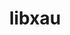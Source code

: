 ---
title: "libxau"
layout: cache
categories: [package, develop]
meta: {"compilers": ["gcc@11.1.0", "gcc@11.4.0", "gcc@13.2.0", "gcc@9.4.0", "intel-oneapi-compilers@2025.1.0"], "num_specs": 68, "num_specs_by_stack": {"data-vis-sdk": 17, "e4s": 1, "e4s-oneapi": 19, "e4s-rocm-external": 16, "hep": 17, "root": 68}, "oss": ["ubuntu20.04", "ubuntu22.04", "ubuntu24.04"], "platforms": ["linux"], "stacks": ["data-vis-sdk", "e4s", "e4s-oneapi", "e4s-rocm-external", "hep", "root"], "targets": ["x86_64_v3"], "versions": ["1.0.12"]}
spec_details: [{"compiler": "gcc@11.4.0", "hash": "244422bgqs5yso4e2m36frs3pczn6bvh", "os": "ubuntu22.04", "platform": "linux", "size": "-", "stacks": ["e4s-rocm-external", "hep", "root"], "target": "x86_64_v3", "variants": ["build_system=autotools"], "versions": ["1.0.12"]}, {"compiler": "gcc@11.1.0", "hash": "2byu4erfgtmzagxl6ykkuootvavcwlk5", "os": "ubuntu20.04", "platform": "linux", "size": "-", "stacks": ["data-vis-sdk", "root"], "target": "x86_64_v3", "variants": ["build_system=autotools"], "versions": ["1.0.12"]}, {"compiler": "gcc@11.1.0", "hash": "2vjvj3o4frxngtqksgwnofdltvewhrrb", "os": "ubuntu20.04", "platform": "linux", "size": "-", "stacks": ["data-vis-sdk", "root"], "target": "x86_64_v3", "variants": ["build_system=autotools"], "versions": ["1.0.12"]}, {"compiler": "intel-oneapi-compilers@2025.1.0", "hash": "3yeq6cwh3vgksss6blfyynmmddfp7pcl", "os": "ubuntu22.04", "platform": "linux", "size": "-", "stacks": ["e4s-oneapi", "root"], "target": "x86_64_v3", "variants": ["build_system=autotools"], "versions": ["1.0.12"]}, {"compiler": "gcc@13.2.0", "hash": "44wqomeg5m3ujyvhhk3li7gqc6ejcfyt", "os": "ubuntu24.04", "platform": "linux", "size": "-", "stacks": ["root"], "target": "x86_64_v3", "variants": ["build_system=autotools"], "versions": ["1.0.12"]}, {"compiler": "gcc@11.1.0", "hash": "4hl3obxhenxxtzorwy2rh4cdpehawy46", "os": "ubuntu20.04", "platform": "linux", "size": "-", "stacks": ["data-vis-sdk", "root"], "target": "x86_64_v3", "variants": ["build_system=autotools"], "versions": ["1.0.12"]}, {"compiler": "gcc@13.2.0", "hash": "523wibvaujjnupc53ovhcemzyso236dd", "os": "ubuntu24.04", "platform": "linux", "size": "-", "stacks": ["root"], "target": "x86_64_v3", "variants": ["build_system=autotools"], "versions": ["1.0.12"]}, {"compiler": "gcc@11.4.0", "hash": "5ho5u2typa4mx7cqy23shwax6t5qvqjx", "os": "ubuntu22.04", "platform": "linux", "size": "-", "stacks": ["e4s-rocm-external", "hep", "root"], "target": "x86_64_v3", "variants": ["build_system=autotools"], "versions": ["1.0.12"]}, {"compiler": "gcc@11.1.0", "hash": "5rurxl4skvxemmpnibfdltz4tvdskzem", "os": "ubuntu20.04", "platform": "linux", "size": "-", "stacks": ["data-vis-sdk", "root"], "target": "x86_64_v3", "variants": ["build_system=autotools"], "versions": ["1.0.12"]}, {"compiler": "gcc@11.4.0", "hash": "6slyginbpvqciyptmzyhhrngzxqcciyp", "os": "ubuntu22.04", "platform": "linux", "size": "-", "stacks": ["e4s-rocm-external", "hep", "root"], "target": "x86_64_v3", "variants": ["build_system=autotools"], "versions": ["1.0.12"]}, {"compiler": "gcc@13.2.0", "hash": "7nas5s6spq4uxenpswpe43ra7qo3t3mc", "os": "ubuntu24.04", "platform": "linux", "size": "-", "stacks": ["root"], "target": "x86_64_v3", "variants": ["build_system=autotools"], "versions": ["1.0.12"]}, {"compiler": "intel-oneapi-compilers@2025.1.0", "hash": "aenvy732t2ftvgrifeypcle3e7xulmzx", "os": "ubuntu22.04", "platform": "linux", "size": "-", "stacks": ["e4s-oneapi", "root"], "target": "x86_64_v3", "variants": ["build_system=autotools"], "versions": ["1.0.12"]}, {"compiler": "gcc@13.2.0", "hash": "awjtkbaqzvsbymenhambourxgxpus4cf", "os": "ubuntu24.04", "platform": "linux", "size": "-", "stacks": ["root"], "target": "x86_64_v3", "variants": ["build_system=autotools"], "versions": ["1.0.12"]}, {"compiler": "gcc@11.4.0", "hash": "b77e5vckmvf2ww5y2cqzwqgrvpikm2j5", "os": "ubuntu22.04", "platform": "linux", "size": "-", "stacks": ["e4s-rocm-external", "hep", "root"], "target": "x86_64_v3", "variants": ["build_system=autotools"], "versions": ["1.0.12"]}, {"compiler": "intel-oneapi-compilers@2025.1.0", "hash": "c2glkohal5npda5jcvz3qthmihtonp56", "os": "ubuntu22.04", "platform": "linux", "size": "-", "stacks": ["e4s-oneapi", "root"], "target": "x86_64_v3", "variants": ["build_system=autotools"], "versions": ["1.0.12"]}, {"compiler": "gcc@11.4.0", "hash": "cidafrw366ffhypqneij2dkw62n5uon5", "os": "ubuntu22.04", "platform": "linux", "size": "-", "stacks": ["e4s-rocm-external", "hep", "root"], "target": "x86_64_v3", "variants": ["build_system=autotools"], "versions": ["1.0.12"]}, {"compiler": "gcc@13.2.0", "hash": "ckgdfc7a5eztecmsabqe5myqd7bpymdx", "os": "ubuntu24.04", "platform": "linux", "size": "-", "stacks": ["root"], "target": "x86_64_v3", "variants": ["build_system=autotools"], "versions": ["1.0.12"]}, {"compiler": "intel-oneapi-compilers@2025.1.0", "hash": "cpinperzcp3hve22neu3mrathkgqqz7a", "os": "ubuntu22.04", "platform": "linux", "size": "-", "stacks": ["e4s-oneapi", "root"], "target": "x86_64_v3", "variants": ["build_system=autotools"], "versions": ["1.0.12"]}, {"compiler": "gcc@11.4.0", "hash": "dke5rcfhrmfvxsdrpvmxitvau2ddaze6", "os": "ubuntu22.04", "platform": "linux", "size": "-", "stacks": ["e4s-rocm-external", "hep", "root"], "target": "x86_64_v3", "variants": ["build_system=autotools"], "versions": ["1.0.12"]}, {"compiler": "gcc@13.2.0", "hash": "dyyqfonkz3ja4rok6xlq7loo3tokv7wo", "os": "ubuntu24.04", "platform": "linux", "size": "-", "stacks": ["root"], "target": "x86_64_v3", "variants": ["build_system=autotools"], "versions": ["1.0.12"]}, {"compiler": "gcc@11.4.0", "hash": "e57xrs7kaed5icoe4gxyflddqql46rrp", "os": "ubuntu22.04", "platform": "linux", "size": "-", "stacks": ["e4s-rocm-external", "hep", "root"], "target": "x86_64_v3", "variants": ["build_system=autotools"], "versions": ["1.0.12"]}, {"compiler": "gcc@13.2.0", "hash": "ffchrmxleytmargtky4zp7srd3nwpm4y", "os": "ubuntu24.04", "platform": "linux", "size": "-", "stacks": ["root"], "target": "x86_64_v3", "variants": ["build_system=autotools"], "versions": ["1.0.12"]}, {"compiler": "gcc@11.1.0", "hash": "fujwcoatlqpjedhjegx36iv7az54h36i", "os": "ubuntu20.04", "platform": "linux", "size": "-", "stacks": ["data-vis-sdk", "root"], "target": "x86_64_v3", "variants": ["build_system=autotools"], "versions": ["1.0.12"]}, {"compiler": "gcc@11.4.0", "hash": "g2kgtdr73hcjlznfmxet4dteh7pmr6al", "os": "ubuntu22.04", "platform": "linux", "size": "-", "stacks": ["e4s", "e4s-rocm-external", "root"], "target": "x86_64_v3", "variants": ["build_system=autotools"], "versions": ["1.0.12"]}, {"compiler": "gcc@11.4.0", "hash": "gd7cyq3lb2qsc5fcz2zailweuljewsjz", "os": "ubuntu22.04", "platform": "linux", "size": "-", "stacks": ["e4s-rocm-external", "hep", "root"], "target": "x86_64_v3", "variants": ["build_system=autotools"], "versions": ["1.0.12"]}, {"compiler": "intel-oneapi-compilers@2025.1.0", "hash": "h5ytefplobpclklkscurphoqilis7zl3", "os": "ubuntu22.04", "platform": "linux", "size": "-", "stacks": ["e4s-oneapi", "root"], "target": "x86_64_v3", "variants": ["build_system=autotools"], "versions": ["1.0.12"]}, {"compiler": "gcc@11.4.0", "hash": "hhbc6u2n7kbplrtz2pwjtuz7p4727fis", "os": "ubuntu22.04", "platform": "linux", "size": "-", "stacks": ["e4s-rocm-external", "hep", "root"], "target": "x86_64_v3", "variants": ["build_system=autotools"], "versions": ["1.0.12"]}, {"compiler": "gcc@11.4.0", "hash": "hoj37y5qvqafrrsqtt56gtpibubszjcw", "os": "ubuntu22.04", "platform": "linux", "size": "-", "stacks": ["e4s-rocm-external", "hep", "root"], "target": "x86_64_v3", "variants": ["build_system=autotools"], "versions": ["1.0.12"]}, {"compiler": "gcc@11.4.0", "hash": "ib272eb4qyttyqr4bzsqwkmqobcrw2ca", "os": "ubuntu22.04", "platform": "linux", "size": "-", "stacks": ["e4s-rocm-external", "hep", "root"], "target": "x86_64_v3", "variants": ["build_system=autotools"], "versions": ["1.0.12"]}, {"compiler": "gcc@13.2.0", "hash": "iftfrdgo3fdyabydvlic5bh6ixy5kdh5", "os": "ubuntu24.04", "platform": "linux", "size": "-", "stacks": ["hep", "root"], "target": "x86_64_v3", "variants": ["build_system=autotools"], "versions": ["1.0.12"]}, {"compiler": "intel-oneapi-compilers@2025.1.0", "hash": "iqiz3n7evvfgv74a6fultow3sj4h272d", "os": "ubuntu22.04", "platform": "linux", "size": "-", "stacks": ["e4s-oneapi", "root"], "target": "x86_64_v3", "variants": ["build_system=autotools"], "versions": ["1.0.12"]}, {"compiler": "intel-oneapi-compilers@2025.1.0", "hash": "j4umaj2kjjeflrbmq6qjd3qypkrz7g5j", "os": "ubuntu22.04", "platform": "linux", "size": "-", "stacks": ["e4s-oneapi", "root"], "target": "x86_64_v3", "variants": ["build_system=autotools"], "versions": ["1.0.12"]}, {"compiler": "gcc@11.1.0", "hash": "j6qijdvibm47lqn7ow4ke5ob56qj5dun", "os": "ubuntu20.04", "platform": "linux", "size": "-", "stacks": ["data-vis-sdk", "root"], "target": "x86_64_v3", "variants": ["build_system=autotools"], "versions": ["1.0.12"]}, {"compiler": "gcc@13.2.0", "hash": "jvzkliqr6ehhfr4ecu5e4jafialtrk63", "os": "ubuntu24.04", "platform": "linux", "size": "-", "stacks": ["hep", "root"], "target": "x86_64_v3", "variants": ["build_system=autotools"], "versions": ["1.0.12"]}, {"compiler": "intel-oneapi-compilers@2025.1.0", "hash": "knegp4eavcgvmgdin3zxtqpyfvoa55yz", "os": "ubuntu22.04", "platform": "linux", "size": "-", "stacks": ["e4s-oneapi", "root"], "target": "x86_64_v3", "variants": ["build_system=autotools"], "versions": ["1.0.12"]}, {"compiler": "intel-oneapi-compilers@2025.1.0", "hash": "kqtnemmehytnnd5wumivbtf2ek2ceenc", "os": "ubuntu22.04", "platform": "linux", "size": "-", "stacks": ["e4s-oneapi", "root"], "target": "x86_64_v3", "variants": ["build_system=autotools"], "versions": ["1.0.12"]}, {"compiler": "gcc@13.2.0", "hash": "lakwujo4pywwfwtcaafrijck33szyv7z", "os": "ubuntu24.04", "platform": "linux", "size": "-", "stacks": ["root"], "target": "x86_64_v3", "variants": ["build_system=autotools"], "versions": ["1.0.12"]}, {"compiler": "intel-oneapi-compilers@2025.1.0", "hash": "locoxx6ompdoyotko7bls5yc3ntplyga", "os": "ubuntu22.04", "platform": "linux", "size": "-", "stacks": ["e4s-oneapi", "root"], "target": "x86_64_v3", "variants": ["build_system=autotools"], "versions": ["1.0.12"]}, {"compiler": "gcc@9.4.0", "hash": "loiuqlquqx4ezaduiyk5km6tdayanpvj", "os": "ubuntu20.04", "platform": "linux", "size": "-", "stacks": ["data-vis-sdk", "root"], "target": "x86_64_v3", "variants": ["build_system=autotools"], "versions": ["1.0.12"]}, {"compiler": "gcc@11.4.0", "hash": "ly62tfqpczmh57ts3yvuvzuocoovj7f3", "os": "ubuntu22.04", "platform": "linux", "size": "-", "stacks": ["e4s-rocm-external", "hep", "root"], "target": "x86_64_v3", "variants": ["build_system=autotools"], "versions": ["1.0.12"]}, {"compiler": "gcc@13.2.0", "hash": "nbg4bufsps3gbwylxs74c6ixwnunm654", "os": "ubuntu24.04", "platform": "linux", "size": "-", "stacks": ["root"], "target": "x86_64_v3", "variants": ["build_system=autotools"], "versions": ["1.0.12"]}, {"compiler": "gcc@11.1.0", "hash": "nligpj5ulzxbnb66mtkl2c2xzaxt5hnd", "os": "ubuntu20.04", "platform": "linux", "size": "-", "stacks": ["data-vis-sdk", "root"], "target": "x86_64_v3", "variants": ["build_system=autotools"], "versions": ["1.0.12"]}, {"compiler": "gcc@11.4.0", "hash": "ogxwlhce6w43x7f6tym3swhqspqcj4mj", "os": "ubuntu22.04", "platform": "linux", "size": "-", "stacks": ["e4s-rocm-external", "hep", "root"], "target": "x86_64_v3", "variants": ["build_system=autotools"], "versions": ["1.0.12"]}, {"compiler": "gcc@13.2.0", "hash": "otzbt46xcxel6nnqmilukf6ewsffxkfk", "os": "ubuntu24.04", "platform": "linux", "size": "-", "stacks": ["root"], "target": "x86_64_v3", "variants": ["build_system=autotools"], "versions": ["1.0.12"]}, {"compiler": "intel-oneapi-compilers@2025.1.0", "hash": "ph5v4out5af6qbyadhd5it3f5urywrhj", "os": "ubuntu22.04", "platform": "linux", "size": "-", "stacks": ["e4s-oneapi", "root"], "target": "x86_64_v3", "variants": ["build_system=autotools"], "versions": ["1.0.12"]}, {"compiler": "intel-oneapi-compilers@2025.1.0", "hash": "pqgzdirhuyoqp2kxlhj472uxd5kubika", "os": "ubuntu22.04", "platform": "linux", "size": "-", "stacks": ["e4s-oneapi", "root"], "target": "x86_64_v3", "variants": ["build_system=autotools"], "versions": ["1.0.12"]}, {"compiler": "gcc@13.2.0", "hash": "pvj3c2kka6y3ahmufurjvv4cmerg4ipg", "os": "ubuntu24.04", "platform": "linux", "size": "-", "stacks": ["root"], "target": "x86_64_v3", "variants": ["build_system=autotools"], "versions": ["1.0.12"]}, {"compiler": "gcc@13.2.0", "hash": "qy2gxpoodbebfvht72imxrrcvzhwtofv", "os": "ubuntu24.04", "platform": "linux", "size": "-", "stacks": ["root"], "target": "x86_64_v3", "variants": ["build_system=autotools"], "versions": ["1.0.12"]}, {"compiler": "gcc@11.4.0", "hash": "romyggbo6nyoomtsy6bshgxnnwdd2axd", "os": "ubuntu22.04", "platform": "linux", "size": "-", "stacks": ["e4s-rocm-external", "hep", "root"], "target": "x86_64_v3", "variants": ["build_system=autotools"], "versions": ["1.0.12"]}, {"compiler": "gcc@11.1.0", "hash": "rx6oes5immoyhftlziiegzkkwat7ozdo", "os": "ubuntu20.04", "platform": "linux", "size": "-", "stacks": ["data-vis-sdk", "root"], "target": "x86_64_v3", "variants": ["build_system=autotools"], "versions": ["1.0.12"]}, {"compiler": "gcc@11.1.0", "hash": "rxmgouuqdpjpudmwlda4dzppz2wso2km", "os": "ubuntu20.04", "platform": "linux", "size": "-", "stacks": ["data-vis-sdk", "root"], "target": "x86_64_v3", "variants": ["build_system=autotools"], "versions": ["1.0.12"]}, {"compiler": "intel-oneapi-compilers@2025.1.0", "hash": "s6q6zfiq24lwevabl7aa3ww2cv4z75kt", "os": "ubuntu22.04", "platform": "linux", "size": "-", "stacks": ["e4s-oneapi", "root"], "target": "x86_64_v3", "variants": ["build_system=autotools"], "versions": ["1.0.12"]}, {"compiler": "gcc@11.1.0", "hash": "slxbvjkqa73fcd26i2hrnfzdbaiqfuwr", "os": "ubuntu20.04", "platform": "linux", "size": "-", "stacks": ["data-vis-sdk", "root"], "target": "x86_64_v3", "variants": ["build_system=autotools"], "versions": ["1.0.12"]}, {"compiler": "intel-oneapi-compilers@2025.1.0", "hash": "srmzr4upkhpfq3nvegqflpnkgwtnkckn", "os": "ubuntu22.04", "platform": "linux", "size": "-", "stacks": ["e4s-oneapi", "root"], "target": "x86_64_v3", "variants": ["build_system=autotools"], "versions": ["1.0.12"]}, {"compiler": "intel-oneapi-compilers@2025.1.0", "hash": "strubhbfsdehhywxxaena4rye7qmagxq", "os": "ubuntu22.04", "platform": "linux", "size": "-", "stacks": ["e4s-oneapi", "root"], "target": "x86_64_v3", "variants": ["build_system=autotools"], "versions": ["1.0.12"]}, {"compiler": "gcc@11.1.0", "hash": "uiqfxysls4tgxbcyl4xvzzxyute7jy3v", "os": "ubuntu20.04", "platform": "linux", "size": "-", "stacks": ["data-vis-sdk", "root"], "target": "x86_64_v3", "variants": ["build_system=autotools"], "versions": ["1.0.12"]}, {"compiler": "gcc@13.2.0", "hash": "uqwbvpbgxgrowbgz736fqdrglzj7qcep", "os": "ubuntu24.04", "platform": "linux", "size": "-", "stacks": ["root"], "target": "x86_64_v3", "variants": ["build_system=autotools"], "versions": ["1.0.12"]}, {"compiler": "intel-oneapi-compilers@2025.1.0", "hash": "ur6n3s2ebt2liglmcj7nncfguzzgbonn", "os": "ubuntu22.04", "platform": "linux", "size": "-", "stacks": ["e4s-oneapi", "root"], "target": "x86_64_v3", "variants": ["build_system=autotools"], "versions": ["1.0.12"]}, {"compiler": "gcc@11.1.0", "hash": "vjspoeaflwm4un6x5e4lpfhrqjnuosv5", "os": "ubuntu20.04", "platform": "linux", "size": "-", "stacks": ["data-vis-sdk", "root"], "target": "x86_64_v3", "variants": ["build_system=autotools"], "versions": ["1.0.12"]}, {"compiler": "gcc@11.4.0", "hash": "vntqbrqqivk4f7kark455e7g4ejdokeh", "os": "ubuntu22.04", "platform": "linux", "size": "-", "stacks": ["e4s-rocm-external", "hep", "root"], "target": "x86_64_v3", "variants": ["build_system=autotools"], "versions": ["1.0.12"]}, {"compiler": "gcc@11.1.0", "hash": "w2jooed2hxlrvqgzxherz7ztqitwxj36", "os": "ubuntu20.04", "platform": "linux", "size": "-", "stacks": ["data-vis-sdk", "root"], "target": "x86_64_v3", "variants": ["build_system=autotools"], "versions": ["1.0.12"]}, {"compiler": "intel-oneapi-compilers@2025.1.0", "hash": "wcw4u4fdiubotwnqexowaqbnv2yni6hq", "os": "ubuntu22.04", "platform": "linux", "size": "-", "stacks": ["e4s-oneapi", "root"], "target": "x86_64_v3", "variants": ["build_system=autotools"], "versions": ["1.0.12"]}, {"compiler": "gcc@11.1.0", "hash": "xbplihscpqlqwjho4fubmg64r4cxmxo4", "os": "ubuntu20.04", "platform": "linux", "size": "-", "stacks": ["data-vis-sdk", "root"], "target": "x86_64_v3", "variants": ["build_system=autotools"], "versions": ["1.0.12"]}, {"compiler": "intel-oneapi-compilers@2025.1.0", "hash": "xddgrcckn7bk7lmnp3hn6cnhaxg4h5iw", "os": "ubuntu22.04", "platform": "linux", "size": "-", "stacks": ["e4s-oneapi", "root"], "target": "x86_64_v3", "variants": ["build_system=autotools"], "versions": ["1.0.12"]}, {"compiler": "intel-oneapi-compilers@2025.1.0", "hash": "xea4zepfqfpeum2jf2lwa2p7vartnvgt", "os": "ubuntu22.04", "platform": "linux", "size": "-", "stacks": ["e4s-oneapi", "root"], "target": "x86_64_v3", "variants": ["build_system=autotools"], "versions": ["1.0.12"]}, {"compiler": "gcc@11.1.0", "hash": "xjszukobjewe5hhuxvlgmqmmlhtbm3iy", "os": "ubuntu20.04", "platform": "linux", "size": "-", "stacks": ["data-vis-sdk", "root"], "target": "x86_64_v3", "variants": ["build_system=autotools"], "versions": ["1.0.12"]}, {"compiler": "gcc@13.2.0", "hash": "yczysahs3gvmm5fhxw6wtpupbq7dxw4k", "os": "ubuntu24.04", "platform": "linux", "size": "-", "stacks": ["root"], "target": "x86_64_v3", "variants": ["build_system=autotools"], "versions": ["1.0.12"]}, {"compiler": "gcc@11.1.0", "hash": "yfdhpbvxtya4v2ts3eey5ild6s5g2tkr", "os": "ubuntu20.04", "platform": "linux", "size": "-", "stacks": ["data-vis-sdk", "root"], "target": "x86_64_v3", "variants": ["build_system=autotools"], "versions": ["1.0.12"]}]
---